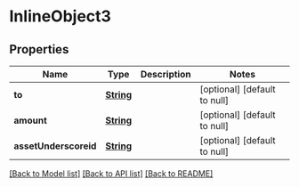 # InlineObject3
## Properties

Name | Type | Description | Notes
------------ | ------------- | ------------- | -------------
**to** | [**String**](string.md) |  | [optional] [default to null]
**amount** | [**String**](string.md) |  | [optional] [default to null]
**assetUnderscoreid** | [**String**](string.md) |  | [optional] [default to null]

[[Back to Model list]](../README.md#documentation-for-models) [[Back to API list]](../README.md#documentation-for-api-endpoints) [[Back to README]](../README.md)

